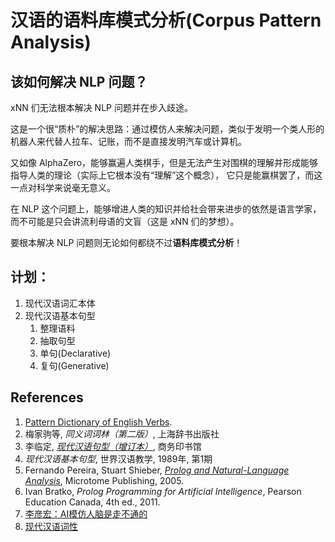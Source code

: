 # 汉语的语料库模式分析(Corpus Pattern Analysis)
## 该如何解决 NLP 问题？
xNN 们无法根本解决 NLP 问题并在步入歧途。

这是一个很“质朴”的解决思路：通过模仿人来解决问题，类似于发明一个类人形的机器人来代替人拉车、记账，而不是直接发明汽车或计算机。

又如像 AlphaZero，能够赢遍人类棋手，但是无法产生对围棋的理解并形成能够指导人类的理论（实际上它根本没有“理解”这个概念），
它只是能赢棋罢了，而这一点对科学来说毫无意义。

在 NLP 这个问题上，能够增进人类的知识并给社会带来进步的依然是语言学家，而不可能是只会讲流利母语的文盲（这是 xNN 们的梦想）。

要根本解决 NLP 问题则无论如何都绕不过**语料库模式分析**！

## 计划：
1. 现代汉语词汇本体
1. 现代汉语基本句型
   1. 整理语料
   1. 抽取句型
   1. 单句(Declarative)
   1. 复句(Generative)

##  References
1. [Pattern Dictionary of English Verbs](http://www.pdev.org.uk/).
1. 梅家驹等, _同义词词林（第二版）_, 上海辞书出版社
1. 李临定, _[现代汉语句型（增订本）](http://item.jd.com/10620311.html)_, 商务印书馆
1. _现代汉语基本句型_, 世界汉语教学, 1989年, 第1期
1. Fernando Pereira, Stuart Shieber, _[Prolog and Natural-Language Analysis](http://www.mtome.com/Publications/PNLA/pnla.html)_, Microtome Publishing, 2005.
1. Ivan Bratko, _Prolog Programming for Artificial Intelligence_, Pearson Education Canada, 4th ed., 2011.
1. [李彦宏：AI模仿人脑是走不通的](https://blog.csdn.net/dQCFKyQDXYm3F8rB0/article/details/81981055)
1. [现代汉语词性](https://baike.baidu.com/item/%E7%8E%B0%E4%BB%A3%E6%B1%89%E8%AF%AD%E8%AF%8D%E6%80%A7/9423951?fr=aladdin)
